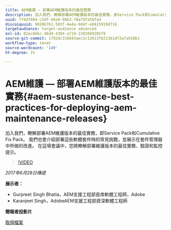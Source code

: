 ```yaml
---
title: AEM維護 — 部署AEM維護版本的最佳實務
description: 加入我們，瞭解部署AEM維護版本的最佳實務，即Service Pack和Cumulative Fix Pack。 我們也會介紹部署這些軟體套件時的常見挑戰，並展示在套件管理器中所做的改進。 在這場會議中，您將瞭解部署維護版本的最佳實務、驗證和監控提示。
uuid: ff4d7884-c3df-44a9-9863-78a79fa58fad
discoiquuid: 9020b761-503f-4e4a-9d4f-eb615919d716
targetaudience: target-audience advanced
exl-id: 02ac66bc-46d4-4384-a719-23020b9285f9
source-git-commit: 1792dc318643aec2c12613f621361d72a7a918b1
workflow-type: tm+mt
source-wordcount: '149'
ht-degree: 1%

---
```


# AEM維護 — 部署AEM維護版本的最佳實務{#aem-sustenance-best-practices-for-deploying-aem-maintenance-releases}

加入我們，瞭解部署AEM維護版本的最佳實務，即Service Pack和Cumulative Fix Pack。 我們也會介紹部署這些軟體套件時的常見挑戰，並展示在套件管理器中所做的改進。 在這場會議中，您將瞭解部署維護版本的最佳實務、驗證和監控提示。

>[!VIDEO](https://video.tv.adobe.com/v/18982/?quality=9)

*2017年6月28日傳遞*

**展示者：**

* Gurpreet Singh Bhatia，AEM支援工程部首席軟體工程師，Adobe
* Karanjeet Singh，AdobeAEM支援工程部資深軟體工程師

**簡報者投影片**

[取得檔案](assets/aem-sustenance-best-practices-gems.pdf)
<!--
[Get back to the Overview](https://helpx.adobe.com/experience-manager/kt/eseminars/gems/aem-index.html)
-->
